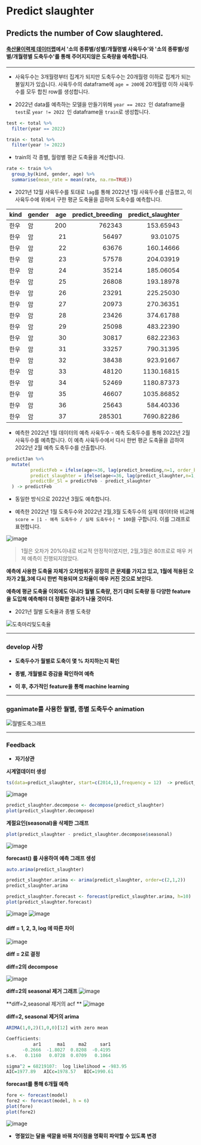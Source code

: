 Predict slaughter
=============

## Predicts the number of Cow slaughtered.


#### [축산물이력제 데이터랩](https://datalab.mtrace.go.kr/)에서 '소의 종류별/성별/개월령별 사육두수'와 '소의 종류별/성별/개월령별 도축두수'를 통해 주어지지않은 도축량을 예측합니다.

---

  - 사육두수는 3개월령부터 집계가 되지만 도축두수는 20개월령 이하로 집계가 되는 불일치가 있습니다. 사육두수의 dataframe에  `age = 200`에 20개월령 이하 사육두수를 모두 합친 row를 생성합니다.


  - 2022년 data를 예측하는 모델을 만들기위해  `year == 2022 `인 dataframe을  `test`로  `year != 2022 `인 dataframe을 `train`로 생성합니다.
```R
test <- total %>% 
  filter(year == 2022) 

train <- total %>% 
  filter(year != 2022) 
```


  - train의 각 종별, 월령별 평균 도축율을 계산합니다.
```R
rate <- train %>% 
  group_by(kind, gender, age) %>% 
  summarise(mean_rate = mean(rate, na.rm=TRUE))
```


  - 2021년 12월 사육두수를 토대로 `lag`를 통해 2022년 1월 사육두수를 산출했고, 이 사육두수에 위에서 구한 평균 도축율을 곱하여 도축수를 예측합니다.

|kind |gender | age| predict_breeding| predict_slaughter|
|:----|:------|---:|----------------:|-----------------:|
|한우 |암     | 200|           762343|         153.65943|
|한우 |암     |  21|            56497|          93.01075|
|한우 |암     |  22|            63676|         160.14666|
|한우 |암     |  23|            57578|         204.03919|
|한우 |암     |  24|            35214|         185.06054|
|한우 |암     |  25|            26808|         193.18978|
|한우 |암     |  26|            23291|         225.25030|
|한우 |암     |  27|            20973|         270.36351|
|한우 |암     |  28|            23426|         374.61788|
|한우 |암     |  29|            25098|         483.22390|
|한우 |암     |  30|            30817|         682.22363|
|한우 |암     |  31|            33257|         790.31395|
|한우 |암     |  32|            38438|         923.91667|
|한우 |암     |  33|            48120|        1130.16815|
|한우 |암     |  34|            52469|        1180.87373|
|한우 |암     |  35|            46607|        1035.86852|
|한우 |암     |  36|            25643|         584.40336|
|한우 |암     |  37|           285301|        7690.82286|   


  - 예측한 2022년 1월 데이터의 예측 사육두수 - 예측 도축두수를 통해 2022년 2월 사육두수를 예측합니다. 이 예측 사육두수에서 다시 한번 평균 도축율을 곱하여 2022년 2월 예측 도축두수를 산출합니다.   
```R
predictJan %>% 
  mutate(
         predictFeb = ifelse(age<=36, lag(predict_breeding,n=1, order_by = age), predict_breeding),
         predict_slaughter = ifelse(age<=36, lag(predict_slaughter,n=1, order_by = age), predict_slaughter),
         predictBr_Sl = predictFeb - predict_slaughter
  ) -> predictFeb
``` 
- 동일한 방식으로 2022년 3월도 예측합니다.

  
- 예측한 2022년 1월 도축두수와 2022년 2월,3월 도축두수의 실제 데이터와 비교해 `score = |1 - 예측 도축두수 / 실제 도축두수| * 100`을 구합니다. 이를 그래프로 표현합니다.   

![image](https://user-images.githubusercontent.com/86904141/218403481-1f1e1cf1-d748-4075-8d3d-61ed284807c1.png)

> 1월은 오차가 20%이내로 비교적 안정적이였지만, 2월,3월은 80프로로 매우 커져 예측이 진행되지않았다.   

**예측에 사용한 도축율 자체가 오차범위가 굉장히 큰 문제를 가지고 있고, 1월에 적용된 오차가 2월,3에 다시 한번 적용되며 오차율이 매우 커진 것으로 보인다.**   

**예측에 평균 도축율 이외에도 아니라 월별 도축량, 전기 대비 도축량 등 다양한 feature을 도입해 예측해야 더 정확한 결과가 나올 것이다.**

- 2021년 월별 도축율과 종별 도축량   

![도축마리및도축율](https://user-images.githubusercontent.com/86904141/218397183-3684f3db-592a-4e0f-b6c8-fcbfccda4814.png)

-----
### develop 사항

- **도축두수가 월별로 도축이 몇 % 차지하는지 확인**


- **종별, 개월별로 증감을 확인하여 예측**


- **이 후, 추가적인 feature을 통해 machine learning**

------

### gganimate를 사용한 월별, 종별 도축두수 animation

![월별도축그래프](https://user-images.githubusercontent.com/86904141/218952979-dcf53ecb-d679-4511-8f0b-ddd325f08787.gif)



-----

### Feedback

- **자기상관**

**시계열데이터 생성**

```R
ts(data=predict_slaughter, start=c(2014,1),frequency = 12)  -> predict_slaughter
```

![image](https://user-images.githubusercontent.com/86904141/219692078-10db519d-33b2-4446-bd20-1f5e7f451c88.png)

```R
predict_slaughter.decompose <- decompose(predict_slaughter)
plot(predict_slaughter.decompose)
````

**계절요인(seasonal)을 삭제한 그래프**
```R
plot(predict_slaughter - predict_slaughter.decompose$seasonal)
```
![image](https://user-images.githubusercontent.com/86904141/219694098-6d22f30b-23e9-4611-98b7-00956352ec9d.png)


**forecast() 를 사용하여 예측 그래프 생성**

```R
auto.arima(predict_slaughter)

predict_slaughter.arima <- arima(predict_slaughter, order=c(2,1,2))
predict_slaughter.arima

predict_slaughter.forecast <- forecast(predict_slaughter.arima, h=10)
plot(predict_slaughter.forecast)
```
![image](https://user-images.githubusercontent.com/86904141/219696129-6b31c30d-e2ae-46f3-8e9d-e6ebb832bbbf.png)
![image](https://user-images.githubusercontent.com/86904141/219696737-0a528d04-6edf-4f90-8ae7-e3002f8808b6.png)


#### diff = 1, 2, 3, log 에 따른 차이 

![image](https://user-images.githubusercontent.com/86904141/220284987-f1a5b9f5-8b45-4ede-87cc-dd1bafe07d87.png)

**diff = 2로 결정**

**diff=2의 decompose**

![image](https://user-images.githubusercontent.com/86904141/220288571-c4ef496f-3ed9-4f42-bd20-e935d36e04c4.png)

**diff=2의 seasonal 제거 그래프**
![image](https://user-images.githubusercontent.com/86904141/220291856-97b42f0c-3ae5-4da5-b74f-11a2e7d2dc4d.png)

**diff=2,seasonal 제거의 acf **
![image](https://user-images.githubusercontent.com/86904141/220296876-4eef6dc3-3618-42bb-9250-ec42fbef2bcb.png)

**diff=2, seasonal 제거의 arima**

```R
ARIMA(1,0,2)(1,0,0)[12] with zero mean 

Coefficients:
          ar1      ma1     ma2     sar1
      -0.2666  -1.8027  0.8208  -0.4195
s.e.   0.1160   0.0728  0.0709   0.1064

sigma^2 = 68219107:  log likelihood = -983.95
AIC=1977.89   AICc=1978.57   BIC=1990.61
```
**forecast를 통해 6개월 예측**

```R
fore <- forecast(model)
fore2 <- forecast(model, h = 6)
plot(fore)
plot(fore2)
```
![image](https://user-images.githubusercontent.com/86904141/220309678-e9a107cf-b59d-449a-bf0c-a2a25c43da89.png)


- **명절있는 달을 색깔을 바꿔 차이점을 명확히 파악할 수 있도록 변경**
